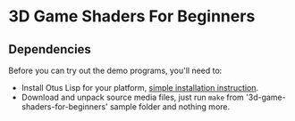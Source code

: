 # 3D Game Shaders For Beginners

## Dependencies

Before you can try out the demo programs, you'll need to:
* Install Otus Lisp for your platform, [simple installation instruction](https://github.com/otus-lisp/ol#download--installation).
* Download and unpack source media files, just run `make` from '3d-game-shaders-for-beginners' sample folder and nothing more.
